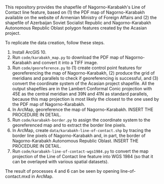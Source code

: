 This repository provides the shapefile of Nagorno-Karabakh's Line of Contact line feature, based on (1) the PDF map of Nagorno-Karabakh available on the website of Armenian Ministry of Foreign Affairs and (2) the shapefile of Azerbaijan Soviet Socialist Republic and Nagorno-Karabakh Autonomous Republic Oblast polygon features created by the Acasian project.

To replicate the data creation, follow these steps.

1. Install ArcGIS 10.
2. Run `code/karabakh_map.py` to download the PDF map of Nagorno-Karabakh and convert it into a TIFF image.
3. Run `code/georeference.py` to (1) create control point features for georeferencing the map of Nagorno-Karabakh, (2) produce the grid of meridians and parallels to check if georeferencing is successful, and (3) convert the coordinate system of the Acasian project shapefile. All the output shapefiles are in the Lambert Conformal Conic projection with 45E as the central meridian and 39N and 41N as standard parallels, because this map projection is most likely the closest to the one used by the PDF map of Nagorno-Karabakh.
4. In ArcMap, georeference the map of Nagorno-Karabakh. INSERT THE PROCEDURE IN DETAIL.
5. Run `code/karabakh-border.py` to assign the coordinate system to the georeferenced map and to extract the border line pixels.
6. In ArcMap, create `data/karabakh-line-of-contact.shp` by tracing the border line pixels of Nagorno-Karabakh and, in part, the border of Nagorno-Karabakh Autonomous Republic Oblast. INSERT THE PROCEDURE IN DETAIL.
7. Run `code/karabakh-line-of-contact-wgs1984.py` to convert the map projection of the Line of Contact line feature into WGS 1984 (so that it can be overlayed with various spatial datasets).

The result of processes 4 and 6 can be seen by opening line-of-contact.mxd in ArcMap.
